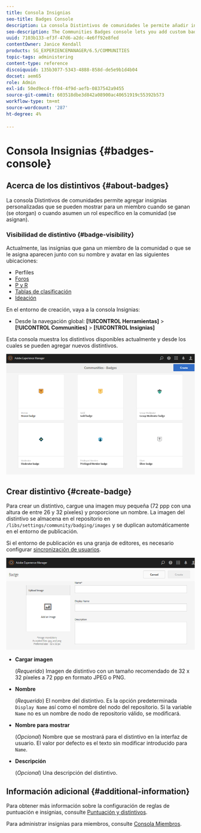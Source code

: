 ```yaml
---
title: Consola Insignias
seo-title: Badges Console
description: La consola Distintivos de comunidades le permite añadir insignias personalizadas que se pueden mostrar para los miembros cuando ganan (reciben premios) o cuando asumen un rol específico en la comunidad (asignan)
seo-description: The Communities Badges console lets you add custom badges that can be displayed for members when earned (awarded) or when they take on a specific role in the community (assigned)
uuid: 7103b133-ef3f-47d6-a2dc-4e6ff92e8fed
contentOwner: Janice Kendall
products: SG_EXPERIENCEMANAGER/6.5/COMMUNITIES
topic-tags: administering
content-type: reference
discoiquuid: 135b3077-5343-4888-858d-de5e9b1d4b04
docset: aem65
role: Admin
exl-id: 50ed9ec4-ff04-4f9d-aefb-0837542a9455
source-git-commit: 603518dbe3d842a08900ac40651919c55392b573
workflow-type: tm+mt
source-wordcount: '287'
ht-degree: 4%

---
```


# Consola Insignias {#badges-console}

## Acerca de los distintivos {#about-badges}

La consola Distintivos de comunidades permite agregar insignias personalizadas que se pueden mostrar para un miembro cuando se ganan (se otorgan) o cuando asumen un rol específico en la comunidad (se asignan).

### Visibilidad de distintivo {#badge-visibility}

Actualmente, las insignias que gana un miembro de la comunidad o que se le asigna aparecen junto con su nombre y avatar en las siguientes ubicaciones:

* Perfiles
* [Foros](/help/communities/forum.md)
* [P y R](/help/communities/working-with-qna.md)
* [Tablas de clasificación](/help/communities/enabling-leaderboard.md)
* [Ideación](/help/communities/ideation-feature.md)

En el entorno de creación, vaya a la consola Insignias:

* Desde la navegación global: **[!UICONTROL Herramientas]** > **[!UICONTROL Communities]** > **[!UICONTROL Insignias]**

Esta consola muestra los distintivos disponibles actualmente y desde los cuales se pueden agregar nuevos distintivos.

![badges-homepage](assets/badges-homepage.png)

## Crear distintivo {#create-badge}

Para crear un distintivo, cargue una imagen muy pequeña (72 ppp con una altura de entre 26 y 32 píxeles) y proporcione un nombre. La imagen del distintivo se almacena en el repositorio en `/libs/settings/community/badging/images` y se duplican automáticamente en el entorno de publicación.

Si el entorno de publicación es una granja de editores, es necesario configurar [sincronización de usuarios](/help/communities/sync.md).

![create-badge](assets/create-badge.png)

* **Cargar imagen**

   (*Requerido*) Imagen de distintivo con un tamaño recomendado de 32 x 32 píxeles a 72 ppp en formato JPEG o PNG.

* **Nombre**

   (*Requerido*) El nombre del distintivo. Es la opción predeterminada `Display Name` así como el nombre del nodo del repositorio. Si la variable `Name` no es un nombre de nodo de repositorio válido, se modificará.

* **Nombre para mostrar**

   (*Opcional*) Nombre que se mostrará para el distintivo en la interfaz de usuario. El valor por defecto es el texto sin modificar introducido para `Name`.

* **Descripción**

   (*Opcional*) Una descripción del distintivo.

## Información adicional {#additional-information}

Para obtener más información sobre la configuración de reglas de puntuación e insignias, consulte [Puntuación y distintivos](/help/communities/implementing-scoring.md).

Para administrar insignias para miembros, consulte [Consola Miembros](/help/communities/members.md).
